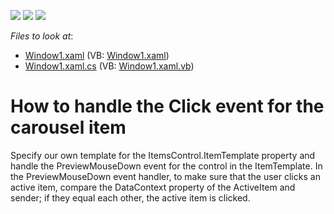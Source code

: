 <!-- default badges list -->
![](https://img.shields.io/endpoint?url=https://codecentral.devexpress.com/api/v1/VersionRange/128641184/10.1.4%2B)
[![](https://img.shields.io/badge/Open_in_DevExpress_Support_Center-FF7200?style=flat-square&logo=DevExpress&logoColor=white)](https://supportcenter.devexpress.com/ticket/details/E1799)
[![](https://img.shields.io/badge/📖_How_to_use_DevExpress_Examples-e9f6fc?style=flat-square)](https://docs.devexpress.com/GeneralInformation/403183)
<!-- default badges end -->
<!-- default file list -->
*Files to look at*:

* [Window1.xaml](./CS/WpfApplication27/Window1.xaml) (VB: [Window1.xaml](./VB/WpfApplication27/Window1.xaml))
* [Window1.xaml.cs](./CS/WpfApplication27/Window1.xaml.cs) (VB: [Window1.xaml.vb](./VB/WpfApplication27/Window1.xaml.vb))
<!-- default file list end -->
# How to handle the Click event for the carousel item


<p>Specify our own template for the ItemsControl.ItemTemplate property and handle the PreviewMouseDown event for the control in the ItemTemplate. In the PreviewMouseDown event handler, to make sure that the user clicks an active item, compare the DataContext property of the ActiveItem and sender; if they equal each other, the active item is clicked.</p>

<br/>


